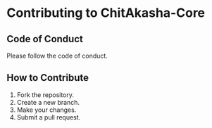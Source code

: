 # Contributing to ChitAkasha-Core

## Code of Conduct

Please follow the code of conduct.

## How to Contribute

1. Fork the repository.
2. Create a new branch.
3. Make your changes.
4. Submit a pull request.

